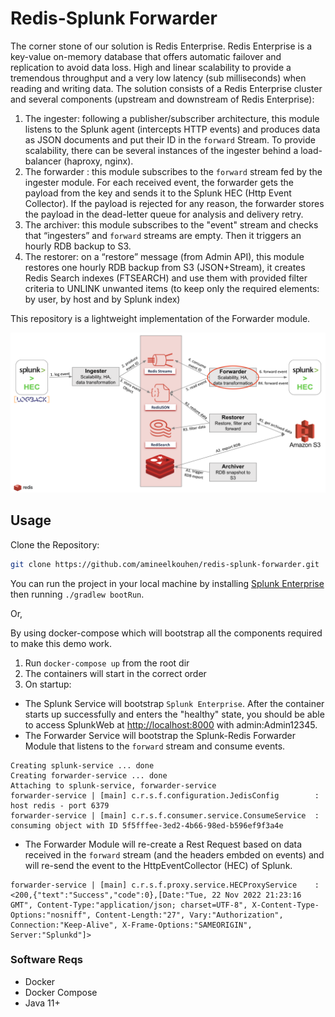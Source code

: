 # Redis-Splunk Forwarder

The corner stone of our solution is Redis Enterprise. Redis Enterprise is a key-value on-memory database that offers automatic failover and replication to avoid data loss.
High and linear scalability to provide a tremendous throughput and a very low latency (sub milliseconds) when reading and writing data.
The solution consists of a Redis Enterprise cluster and several components (upstream and downstream of Redis Enterprise):

1. The ingester: following a publisher/subscriber architecture, this module listens to the Splunk agent (intercepts HTTP events) and produces data as JSON documents and put their ID in the `forward` Stream.
   To provide scalability, there can be several instances of the ingester behind a load-balancer (haproxy, nginx).
2. The forwarder : this module subscribes to the `forward` stream fed by the ingester module.
   For each received event, the forwarder gets the payload from the key and sends it to the Splunk HEC (Http Event Collector).
   If the payload is rejected for any reason, the forwarder stores the payload in the dead-letter queue for analysis and delivery retry.
3. The archiver: this module subscribes to the "event" stream and checks that “ingesters” and `forward` streams are empty. Then it triggers an hourly RDB backup to S3.
4. The restorer: on a “restore” message (from Admin API), this module restores one hourly RDB backup from S3 (JSON+Stream), it creates Redis Search indexes (FTSEARCH) and use them with provided filter criteria to UNLINK unwanted items (to keep only the required elements: by user, by host and by Splunk index)

This repository is a lightweight implementation of the Forwarder module.

![Forwarder Module](Forwarder.png)

## Usage
Clone the Repository:
```bash
git clone https://github.com/amineelkouhen/redis-splunk-forwarder.git
```

You can run the project in your local machine by installing [Splunk Enterprise](https://docs.splunk.com/Documentation/Splunk/9.0.2/Installation/Chooseyourplatform) then running `./gradlew bootRun`.

Or, 

By using docker-compose which will bootstrap all the components required to make this demo work.

1. Run `docker-compose up` from the root dir
2. The containers will start in the correct order
3. On startup:
- The Splunk Service will bootstrap `Splunk Enterprise`. After the container starts up successfully and enters the "healthy" state, you should be able to access SplunkWeb at [http://localhost:8000](http://localhost:8000) with admin:Admin12345.
- The Forwarder Service will bootstrap the Splunk-Redis Forwarder Module that listens to the `forward` stream and consume events.

```
Creating splunk-service ... done
Creating forwarder-service ... done
Attaching to splunk-service, forwarder-service
forwarder-service | [main] c.r.s.f.configuration.JedisConfig        : host redis - port 6379
forwarder-service | [main] c.r.s.f.consumer.service.ConsumeService  : consuming object with ID 5f5fffee-3ed2-4b66-98ed-b596ef9f3a4e
```
- The Forwarder Module will re-create a Rest Request based on data received in the `forward` stream (and the headers embded on events) and will re-send the event to the HttpEventCollector (HEC) of Splunk.
```
forwarder-service | [main] c.r.s.f.proxy.service.HECProxyService    : <200,{"text":"Success","code":0},[Date:"Tue, 22 Nov 2022 21:23:16 GMT", Content-Type:"application/json; charset=UTF-8", X-Content-Type-Options:"nosniff", Content-Length:"27", Vary:"Authorization", Connection:"Keep-Alive", X-Frame-Options:"SAMEORIGIN", Server:"Splunkd"]>
```
### Software Reqs
- Docker
- Docker Compose
- Java 11+
